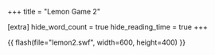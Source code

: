 +++
title = "Lemon Game 2"

[extra]
hide_word_count = true
hide_reading_time = true
+++

{{ flash(file="lemon2.swf", width=600, height=400) }}